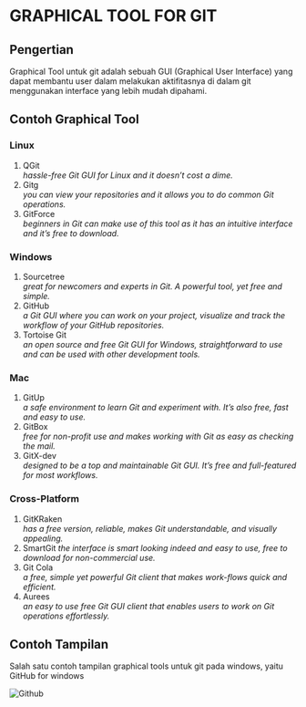 # GRAPHICAL TOOL FOR GIT

## Pengertian

Graphical Tool untuk git adalah sebuah GUI (Graphical User Interface) yang dapat membantu user dalam melakukan aktifitasnya di dalam git menggunakan interface yang lebih mudah dipahami.

## Contoh Graphical Tool

### Linux

   1. QGit <br/>
        *hassle-free Git GUI for Linux and it doesn’t cost a dime.*
   2. Gitg <br/>
        *you can view your repositories and it allows you to do common Git operations.*
   3. GitForce <br/>
        *beginners in Git can make use of this tool as it has an intuitive interface and it’s free to download.*
   

### Windows

   1. Sourcetree <br/>
        *great for newcomers and experts in Git. A powerful tool, yet free and simple.*
   2. GitHub <br/>
        *a Git GUI where you can work on your project, visualize and track the workflow of your GitHub repositories.*
   3. Tortoise Git <br/>
        *an open source and free Git GUI for Windows, straightforward to use and can be used with other development tools.*
   

### Mac

1. GitUp <br/>
   *a safe environment to learn Git and experiment with. It’s also free, fast and easy to use.*   
2. GitBox <br/>
   *free for non-profit use and makes working with Git as easy as checking the mail.*
3. GitX-dev <br/>
   *designed to be a top and maintainable Git GUI. It’s free and full-featured for most workflows.*
   
### Cross-Platform

1. GitKRaken <br/>
   *has a free version, reliable, makes Git understandable, and visually appealing.*
2. SmartGit
   *the interface is smart looking indeed and easy to use, free to download for non-commercial use.*
3. Git Cola <br/>
   *a free, simple yet powerful Git client that makes work-flows quick and efficient.*
4. Aurees <br/>
   *an easy to use free Git GUI client that enables users to work on Git operations effortlessly.*

## Contoh Tampilan

Salah satu contoh tampilan graphical tools untuk git pada windows, yaitu GitHub for windows

![Github](https://windows-cdn.softpedia.com/screenshots/GitHub_13.png)
   